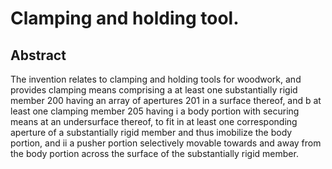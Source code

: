 # Clamping and holding tool.

## Abstract
The invention relates to clamping and holding tools for woodwork, and provides clamping means comprising a at least one substantially rigid member 200 having an array of apertures 201 in a surface thereof, and b at least one clamping member 205 having i a body portion with securing means at an undersurface thereof, to fit in at least one corresponding aperture of a substantially rigid member and thus imobilize the body portion, and ii a pusher portion selectively movable towards and away from the body portion across the surface of the substantially rigid member.